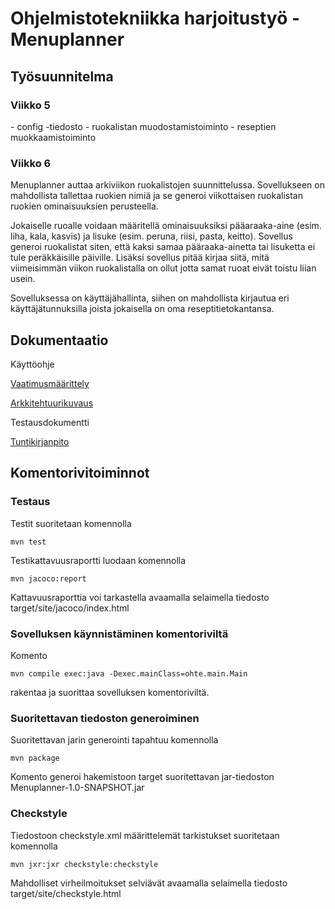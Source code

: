 <h1>Ohjelmistotekniikka harjoitustyö - Menuplanner</h1>

<h2>Työsuunnitelma</h2>

<h3>Viikko 5</h3>
- config -tiedosto
- ruokalistan muodostamistoiminto
- reseptien muokkaamistoiminto

<h3>Viikko 6</h3>

Menuplanner auttaa arkiviikon ruokalistojen suunnittelussa. Sovellukseen on mahdollista tallettaa ruokien nimiä ja se generoi viikottaisen ruokalistan ruokien ominaisuuksien perusteella.

Jokaiselle ruoalle voidaan määritellä ominaisuuksiksi pääaraaka-aine (esim. liha, kala, kasvis) ja lisuke (esim. peruna, riisi, pasta, keitto). Sovellus generoi ruokalistat siten, että kaksi samaa pääraaka-ainetta tai lisuketta ei tule peräkkäisille päiville. Lisäksi sovellus pitää kirjaa siitä, mitä viimeisimmän viikon ruokalistalla on ollut jotta samat ruoat eivät toistu liian usein.

Sovelluksessa on käyttäjähallinta, siihen on mahdollista kirjautua eri käyttäjätunnuksilla joista jokaisella on oma reseptitietokantansa.

<h2>Dokumentaatio</h2>

Käyttöohje

[Vaatimusmäärittely](/dokumentaatio/vaatimusmaarittely.md)

[Arkkitehtuurikuvaus](dokumentaatio/arkkitehtuuri.md)

Testausdokumentti

[Tuntikirjanpito](/dokumentaatio/tuntikirjanpito.md)

<h2>Komentorivitoiminnot</h2>

<h3>Testaus</h3>

Testit suoritetaan komennolla

``` mvn test ```

Testikattavuusraportti luodaan komennolla

``` mvn jacoco:report ```

Kattavuusraporttia voi tarkastella avaamalla selaimella tiedosto target/site/jacoco/index.html

<h3>Sovelluksen käynnistäminen komentoriviltä</h3>

Komento

``` mvn compile exec:java -Dexec.mainClass=ohte.main.Main ```

rakentaa ja suorittaa sovelluksen komentoriviltä.

<h3>Suoritettavan tiedoston generoiminen</h3>

Suoritettavan jarin generointi tapahtuu komennolla

```mvn package```

Komento generoi hakemistoon target suoritettavan jar-tiedoston Menuplanner-1.0-SNAPSHOT.jar

<h3>Checkstyle</h3>

Tiedostoon checkstyle.xml määrittelemät tarkistukset suoritetaan komennolla

```mvn jxr:jxr checkstyle:checkstyle```

Mahdolliset virheilmoitukset selviävät avaamalla selaimella tiedosto target/site/checkstyle.html

<!---
JavaDoc
JavaDoc generoidaan komennolla
mvn javadoc:javadoc
JavaDocia voi tarkastella avaamalla selaimella tiedosto target/site/apidocs/index.html
--->
